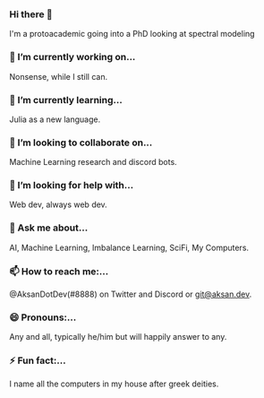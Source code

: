 ### Hi there 👋
  I'm a protoacademic going into a PhD looking at spectral modeling

### 🔭 I’m currently working on...
  Nonsense, while I still can.
  
### 🌱 I’m currently learning...
  Julia as a new language.
  
### 👯 I’m looking to collaborate on...
  Machine Learning research and discord bots. 
  
### 🤔 I’m looking for help with...
  Web dev, always web dev.
  
### 💬 Ask me about...
  AI, Machine Learning, Imbalance Learning, SciFi, My Computers.
  
### 📫 How to reach me:...
  @AksanDotDev(#8888) on Twitter and Discord or git@aksan.dev.
  
### 😄 Pronouns:...
  Any and all, typically he/him but will happily answer to any. 
  
### ⚡ Fun fact:...
  I name all the computers in my house after greek deities. 
